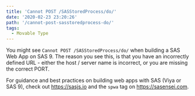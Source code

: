 ```yaml
---
title: 'Cannot POST /SASStoredProcess/do/'
date: '2020-02-23 23:20:26'
path: '/cannot-post-sasstoredprocess-do/'
tags:
  - Movable Type
---
```


<!-- wp:paragraph -->
<p>You might see <code>Cannot POST /SASStoredProcess/do/</code> when building a SAS Web App on SAS 9.    The reason you see this, is that you have an incorrectly defined URL - either the host / server name is incorrect, or you are missing the correct PORT.</p>
<!-- /wp:paragraph -->

<!-- wp:paragraph -->
<p>For guidance and best practices on building web apps with SAS (Viya or SAS 9), check out <a href="https://sasjs.io">https://sasjs.io</a> and the <code>spwa</code> tag on <a href="https://sasensei.com">https://sasensei.com</a>.</p>
<!-- /wp:paragraph -->

<!-- wp:paragraph -->
<p></p>
<!-- /wp:paragraph -->